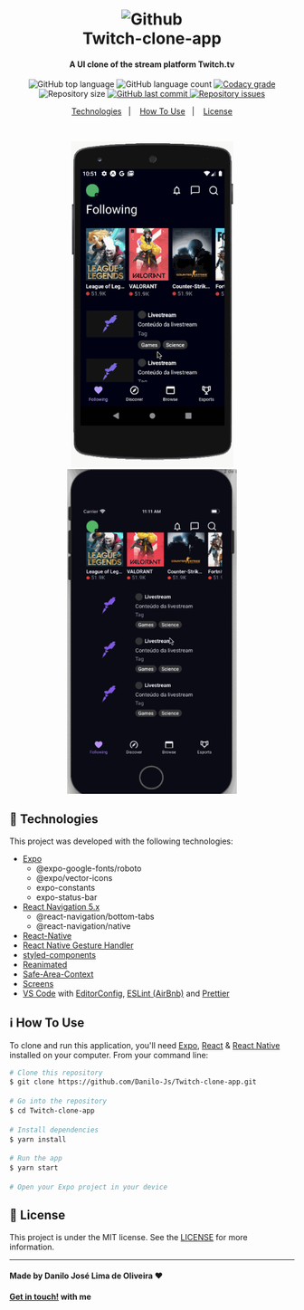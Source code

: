 <h1 align="center">
    <img alt="Github" src="https://cdn0.iconfinder.com/data/icons/social-network-7/50/16-512.png" width="180" height="180"/>
    <br>
    Twitch-clone-app
</h1>

<h4 align="center">
  A UI clone of the stream platform Twitch.tv
</h4>

<p align="center">
  <img alt="GitHub top language" src="https://img.shields.io/github/languages/top/Danilo-Js/Twitch-clone-app">

  <img alt="GitHub language count" src="https://img.shields.io/github/languages/count/Danilo-Js/Twitch-clone-app">

  <a href="https://www.codacy.com?utm_source=github.com&amp;utm_medium=referral&amp;utm_content=Danilo-Js/Twitch-clone-app&amp;utm_campaign=Badge_Grade">
    <img alt="Codacy grade" src="https://app.codacy.com/project/badge/Grade/32c63a3a3aef4c0493cb534423518850">
  </a>
  
  <img alt="Repository size" src="https://img.shields.io/github/repo-size/Danilo-Js/Twitch-clone-app">
  
  <a href="https://img.shields.io/github/repo-size/Danilo-Js/Twitch-clone-app/commits/master">
    <img alt="GitHub last commit" src="https://img.shields.io/github/repo-size/Danilo-Js/Twitch-clone-app">
  </a>

  <a href="https://img.shields.io/github/issues/Danilo-Js/Twitch-clone-app/issues">
    <img alt="Repository issues" src="https://img.shields.io/github/issues/Danilo-Js/Twitch-clone-app">
  </a>
</p>

<p align="center" direction="row">
  <a href="#rocket-technologies">Technologies</a>&nbsp;&nbsp;&nbsp;|&nbsp;&nbsp;&nbsp;
  <a href="#information_source-how-to-use">How To Use</a>&nbsp;&nbsp;&nbsp;|&nbsp;&nbsp;&nbsp;
  <a href="#memo-license">License</a>
</p>

</br>

<p align="center">
  <img alt="Android" width="287" src="https://github.com/Danilo-Js/Twitch-clone-app/blob/master/ReadmeGIFS/Android.gif">
  <img alt="iOS" width="300" src="https://github.com/Danilo-Js/Twitch-clone-app/blob/master/ReadmeGIFS/iOS.gif">
</p>

## :rocket: Technologies

This project was developed with the following technologies:

-  [Expo](https://expo.io)
   - @expo-google-fonts/roboto
   - @expo/vector-icons
   - expo-constants
   - expo-status-bar
-  [React Navigation 5.x](https://reactnavigation.org/blog/2020/02/06/react-navigation-5.0/)
    - @react-navigation/bottom-tabs
    - @react-navigation/native
-  [React-Native](https://facebook.github.io/react-native/)
-  [React Native Gesture Handler](https://kmagiera.github.io/react-native-gesture-handler/)
-  [styled-components](https://www.styled-components.com/)
-  [Reanimated](https://github.com/software-mansion/react-native-reanimated)
-  [Safe-Area-Context](https://github.com/th3rdwave/react-native-safe-area-context)
-  [Screens](https://github.com/software-mansion/react-native-screens)
-  [VS Code][vc] with [EditorConfig][vceditconfig], [ESLint (AirBnb)][vceslint] and [Prettier][vcprettier]

## :information_source: How To Use

To clone and run this application, you'll need [Expo](https://expo.io), [React](https://reactjs.org/docs/getting-started.html) & [React Native](https://reactnative.dev/docs/getting-started) installed on your computer. From your command line:

```bash
# Clone this repository
$ git clone https://github.com/Danilo-Js/Twitch-clone-app.git

# Go into the repository
$ cd Twitch-clone-app

# Install dependencies
$ yarn install

# Run the app
$ yarn start

# Open your Expo project in your device
```

## :memo: License
This project is under the MIT license. See the [LICENSE](https://github.com/Danilo-Js/Twitch-clone-app/blob/master/LICENSE) for more information.

---

#### Made by Danilo José Lima de Oliveira ♥ 
#### [Get in touch!](https://www.linkedin.com/in/danilo-js/) with me 

[vc]: https://code.visualstudio.com/
[vceditconfig]: https://marketplace.visualstudio.com/items?itemName=EditorConfig.EditorConfig
[vceslint]: https://marketplace.visualstudio.com/items?itemName=dbaeumer.vscode-eslint
[vcprettier]: https://marketplace.visualstudio.com/items?itemName=esbenp.prettier-vscode
